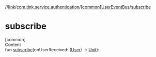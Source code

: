//[link](../../index.md)/[com.tink.service.authentication](../index.md)/[[common]UserEventBus](index.md)/[subscribe](subscribe.md)



# subscribe  
[common]  
Content  
fun [subscribe](subscribe.md)(onUserReceived: ([User](../../com.tink.model.user/[common]-user/index.md)) -> [Unit](https://kotlinlang.org/api/latest/jvm/stdlib/kotlin/-unit/index.html)): <ERROR CLASS>  



